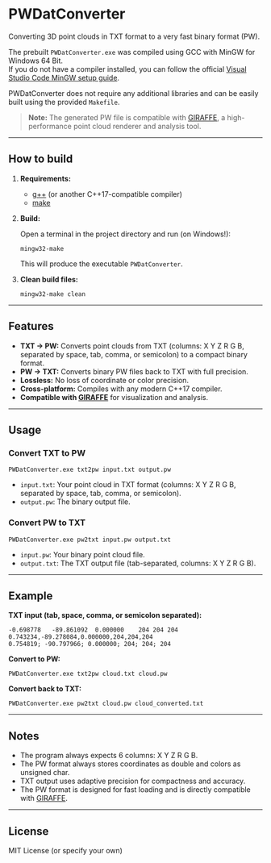 # PWDatConverter

Converting 3D point clouds in TXT format to a very fast binary format (PW).

The prebuilt `PWDatConverter.exe` was compiled using GCC with MinGW for Windows 64 Bit.  
If you do not have a compiler installed, you can follow the official [Visual Studio Code MinGW setup guide](https://code.visualstudio.com/docs/cpp/config-mingw#_prerequisites).

PWDatConverter does not require any additional libraries and can be easily built using the provided `Makefile`.

> **Note:** The generated PW file is compatible with [GIRAFFE](https://github.com/mel-ias/GIRAFFE), a high-performance point cloud renderer and analysis tool.

---

## How to build

1. **Requirements:**
   - [g++](https://gcc.gnu.org/) (or another C++17-compatible compiler)
   - [make](https://www.gnu.org/software/make/)

2. **Build:**

   Open a terminal in the project directory and run (on Windows!):

   ```
   mingw32-make
   ```

   This will produce the executable `PWDatConverter`.

3. **Clean build files:**

   ```
   mingw32-make clean
   ```

---

## Features

- **TXT → PW:** Converts point clouds from TXT (columns: X Y Z R G B, separated by space, tab, comma, or semicolon) to a compact binary format.
- **PW → TXT:** Converts binary PW files back to TXT with full precision.
- **Lossless:** No loss of coordinate or color precision.
- **Cross-platform:** Compiles with any modern C++17 compiler.
- **Compatible with [GIRAFFE](https://github.com/mel-ias/GIRAFFE)** for visualization and analysis.

---

## Usage

### Convert TXT to PW

```
PWDatConverter.exe txt2pw input.txt output.pw
```

- `input.txt`: Your point cloud in TXT format (columns: X Y Z R G B, separated by space, tab, comma, or semicolon).
- `output.pw`: The binary output file.

### Convert PW to TXT

```
PWDatConverter.exe pw2txt input.pw output.txt
```

- `input.pw`: Your binary point cloud file.
- `output.txt`: The TXT output file (tab-separated, columns: X Y Z R G B).

---

## Example

**TXT input (tab, space, comma, or semicolon separated):**
```
-0.698778	-89.861092	0.000000	204	204	204
0.743234,-89.278084,0.000000,204,204,204
0.754819; -90.797966; 0.000000; 204; 204; 204
```

**Convert to PW:**
```
PWDatConverter.exe txt2pw cloud.txt cloud.pw
```

**Convert back to TXT:**
```
PWDatConverter.exe pw2txt cloud.pw cloud_converted.txt
```

---

## Notes

- The program always expects 6 columns: X Y Z R G B.
- The PW format always stores coordinates as double and colors as unsigned char.
- TXT output uses adaptive precision for compactness and accuracy.
- The PW format is designed for fast loading and is directly compatible with [GIRAFFE](https://github.com/mel-ias/GIRAFFE).

---

## License

MIT License (or specify your own)